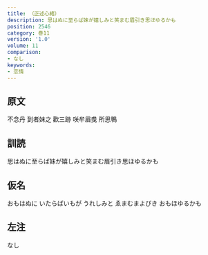 ```yaml
---
title: （正述心緒）
description: 思はぬに至らば妹が嬉しみと笑まむ眉引き思ほゆるかも
position: 2546
category: 巻11
version: '1.0'
volume: 11
comparison:
- なし
keywords:
- 恋情
---
```


## 原文

不念丹 到者妹之 歡三跡 咲牟眉曵 所思鴨

## 訓読

思はぬに至らば妹が嬉しみと笑まむ眉引き思ほゆるかも

## 仮名

おもはぬに いたらばいもが うれしみと ゑまむまよびき おもほゆるかも

## 左注

なし
